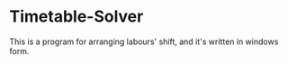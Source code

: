 # Timetable-Solver
This is a program for arranging labours' shift, and it's written in windows form.
